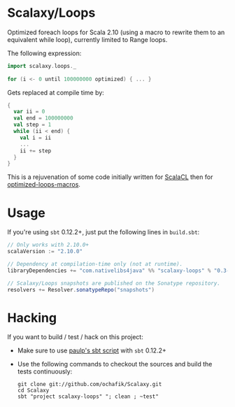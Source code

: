 # Scalaxy/Loops

Optimized foreach loops for Scala 2.10 (using a macro to rewrite them to an equivalent while loop), currently limited to Range loops.

The following expression:
```scala
import scalaxy.loops._
    
for (i <- 0 until 100000000 optimized) { ... }
```
Gets replaced at compile time by:
```scala
{
  var ii = 0
  val end = 100000000
  val step = 1
  while (ii < end) {
    val i = ii
    ...
    ii += step
  }
}
```
    
This is a rejuvenation of some code initially written for [ScalaCL](http://scalacl.googlecode.com/) then for [optimized-loops-macros](https://github.com/ochafik/optimized-loops-macros).

# Usage

If you're using `sbt` 0.12.2+, just put the following lines in `build.sbt`:
```scala
// Only works with 2.10.0+
scalaVersion := "2.10.0"

// Dependency at compilation-time only (not at runtime).
libraryDependencies += "com.nativelibs4java" %% "scalaxy-loops" % "0.3-SNAPSHOT" % "provided"

// Scalaxy/Loops snapshots are published on the Sonatype repository.
resolvers += Resolver.sonatypeRepo("snapshots")
```
    
# Hacking

If you want to build / test / hack on this project:
- Make sure to use [paulp's sbt script](https://github.com/paulp/sbt-extras) with `sbt` 0.12.2+
- Use the following commands to checkout the sources and build the tests continuously: 

    ```
    git clone git://github.com/ochafik/Scalaxy.git
    cd Scalaxy
    sbt "project scalaxy-loops" "; clean ; ~test"
    ```

